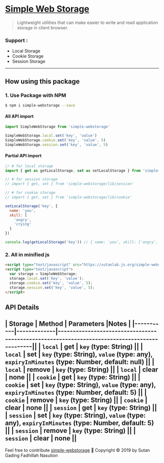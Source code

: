 # [Simple Web Storage](https://www.npmjs.com/package/simple-webstorage)
> Lightweight utilities that can make easier to write and read application storage in client browser.

### Support :
- Local Storage
- Cookie Storage
- Session Storage
---

## How using this package

### 1. Use Package with NPM

```bash
$ npm i simple-webstorage --save
```

#### All API import

```js
import SimpleWebStorage from 'simple-webstorage'

SimpleWebStorage.local.set('key', 'value')
SimpleWebStorage.cookie.set('key', 'value', 5)
SimpleWebStorage.session.set('key', 'value', 5)
```

#### Partial API import

```js
// # for local storage
import { get as getLocalStorage, set as setLocalStorage } from 'simple-webstorage/lib/local'

// # for session storage
// import { get, set } from 'simple-webstorage/lib/session'

// # for cookie storage
// import { get, set } from 'simple-webstorage/lib/cookie'

setLocalStorage('key', {
  name: 'you',
  skill: [
    'angry',
    'crying'
  ]
})

console.log(getLocalStorage('key')) // { name: 'you', skill: ['angry', 'crying'] }
```

### 2. All in minified js

```html
<script type="text/javascript" src="https://sutanlab.js.org/simple-webstorage/lib/bundle/simple-webstorage.min.js"></script>
<script type="text/javascript">
  var storage = SimpleWebStorage;
  storage.local.set('key', 'value');
  storage.cookie.set('key', 'value', 5);
  storage.session.set('key', 'value', 5);
</script>
```

## API Details

| Storage   | Method      | Parameters                                                                            |Notes |
|-----------|-------------|---------------------------------------------------------------------------------------------||
| `local`   | get         | `key` (type: String)                                                                        ||
| `local`   | set         | `key` (type: String), `value` (type: any), `expiryInMinutes` (type: Number, default: null)  ||
| `local`   | remove      | `key` (type: String)                                                                        ||
| `local`   | clear       |  none                                                                                       ||
| `cookie`  | get         | `key` (type: String)                                                                        ||
| `cookie`  | set         | `key` (type: String), `value` (type: any), `expiryInMinutes` (type: Number, default: 5)     ||
| `cookie`  | remove      | `key` (type: String)                                                                        ||
| `cookie`  | clear       |  none                                                                                       ||
| `session` | get         | `key` (type: String)                                                                        ||
| `session` | set         | `key` (type: String), `value` (type: any), `expiryInMinutes` (type: Number, default: 5)     ||
| `session` | remove      | `key` (type: String)                                                                        ||
| `session` | clear       |  none                                                                                       ||
---

Feel free to contribute [simple-webstorage](https://github.com/sutanlab/simple-webstorage) 🙂
Copyright © 2019 by Sutan Gading Fadhillah Nasution